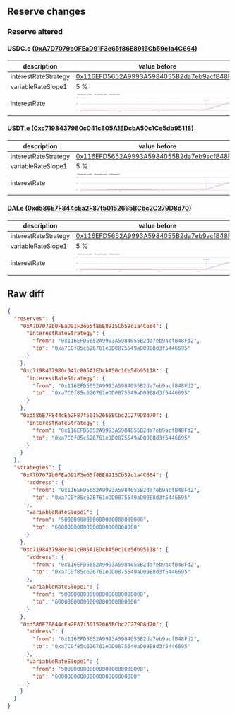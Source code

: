 ## Reserve changes

### Reserve altered

#### USDC.e ([0xA7D7079b0FEaD91F3e65f86E8915Cb59c1a4C664](https://snowtrace.io/address/0xA7D7079b0FEaD91F3e65f86E8915Cb59c1a4C664))

| description | value before | value after |
| --- | --- | --- |
| interestRateStrategy | [0x116EFD5652A9993A5984055B2da7eb9acfB48Fd2](https://snowtrace.io/address/0x116EFD5652A9993A5984055B2da7eb9acfB48Fd2) | [0xa7C0f85c626761eDD0875549aD09E8d3f5446695](https://snowtrace.io/address/0xa7C0f85c626761eDD0875549aD09E8d3f5446695) |
| variableRateSlope1 | 5 % | 6 % |
| interestRate | ![before](/.assets/5781644c11b53524a5fd5b616bf70812c97303d9.svg) | ![after](/.assets/ae7612ca9dd768ff3aee2f745910dc0a19e5fa71.svg) |

#### USDT.e ([0xc7198437980c041c805A1EDcbA50c1Ce5db95118](https://snowtrace.io/address/0xc7198437980c041c805A1EDcbA50c1Ce5db95118))

| description | value before | value after |
| --- | --- | --- |
| interestRateStrategy | [0x116EFD5652A9993A5984055B2da7eb9acfB48Fd2](https://snowtrace.io/address/0x116EFD5652A9993A5984055B2da7eb9acfB48Fd2) | [0xa7C0f85c626761eDD0875549aD09E8d3f5446695](https://snowtrace.io/address/0xa7C0f85c626761eDD0875549aD09E8d3f5446695) |
| variableRateSlope1 | 5 % | 6 % |
| interestRate | ![before](/.assets/5781644c11b53524a5fd5b616bf70812c97303d9.svg) | ![after](/.assets/ae7612ca9dd768ff3aee2f745910dc0a19e5fa71.svg) |

#### DAI.e ([0xd586E7F844cEa2F87f50152665BCbc2C279D8d70](https://snowtrace.io/address/0xd586E7F844cEa2F87f50152665BCbc2C279D8d70))

| description | value before | value after |
| --- | --- | --- |
| interestRateStrategy | [0x116EFD5652A9993A5984055B2da7eb9acfB48Fd2](https://snowtrace.io/address/0x116EFD5652A9993A5984055B2da7eb9acfB48Fd2) | [0xa7C0f85c626761eDD0875549aD09E8d3f5446695](https://snowtrace.io/address/0xa7C0f85c626761eDD0875549aD09E8d3f5446695) |
| variableRateSlope1 | 5 % | 6 % |
| interestRate | ![before](/.assets/5781644c11b53524a5fd5b616bf70812c97303d9.svg) | ![after](/.assets/ae7612ca9dd768ff3aee2f745910dc0a19e5fa71.svg) |

## Raw diff

```json
{
  "reserves": {
    "0xA7D7079b0FEaD91F3e65f86E8915Cb59c1a4C664": {
      "interestRateStrategy": {
        "from": "0x116EFD5652A9993A5984055B2da7eb9acfB48Fd2",
        "to": "0xa7C0f85c626761eDD0875549aD09E8d3f5446695"
      }
    },
    "0xc7198437980c041c805A1EDcbA50c1Ce5db95118": {
      "interestRateStrategy": {
        "from": "0x116EFD5652A9993A5984055B2da7eb9acfB48Fd2",
        "to": "0xa7C0f85c626761eDD0875549aD09E8d3f5446695"
      }
    },
    "0xd586E7F844cEa2F87f50152665BCbc2C279D8d70": {
      "interestRateStrategy": {
        "from": "0x116EFD5652A9993A5984055B2da7eb9acfB48Fd2",
        "to": "0xa7C0f85c626761eDD0875549aD09E8d3f5446695"
      }
    }
  },
  "strategies": {
    "0xA7D7079b0FEaD91F3e65f86E8915Cb59c1a4C664": {
      "address": {
        "from": "0x116EFD5652A9993A5984055B2da7eb9acfB48Fd2",
        "to": "0xa7C0f85c626761eDD0875549aD09E8d3f5446695"
      },
      "variableRateSlope1": {
        "from": "50000000000000000000000000",
        "to": "60000000000000000000000000"
      }
    },
    "0xc7198437980c041c805A1EDcbA50c1Ce5db95118": {
      "address": {
        "from": "0x116EFD5652A9993A5984055B2da7eb9acfB48Fd2",
        "to": "0xa7C0f85c626761eDD0875549aD09E8d3f5446695"
      },
      "variableRateSlope1": {
        "from": "50000000000000000000000000",
        "to": "60000000000000000000000000"
      }
    },
    "0xd586E7F844cEa2F87f50152665BCbc2C279D8d70": {
      "address": {
        "from": "0x116EFD5652A9993A5984055B2da7eb9acfB48Fd2",
        "to": "0xa7C0f85c626761eDD0875549aD09E8d3f5446695"
      },
      "variableRateSlope1": {
        "from": "50000000000000000000000000",
        "to": "60000000000000000000000000"
      }
    }
  }
}
```